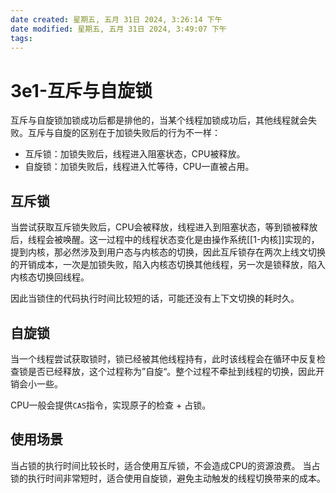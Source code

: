 ```yaml
---
date created: 星期五, 五月 31日 2024, 3:26:14 下午
date modified: 星期五, 五月 31日 2024, 3:49:07 下午
tags: 
---
```


# 3e1-互斥与自旋锁

互斥与自旋锁加锁成功后都是排他的，当某个线程加锁成功后，其他线程就会失败。互斥与自旋的区别在于加锁失败后的行为不一样：

- 互斥锁：加锁失败后，线程进入阻塞状态，CPU被释放。
- 自旋锁：加锁失败后，线程进入忙等待，CPU一直被占用。

## 互斥锁

当尝试获取互斥锁失败后，CPU会被释放，线程进入到阻塞状态，等到锁被释放后，线程会被唤醒。这一过程中的线程状态变化是由操作系统[[1-内核]]实现的，提到内核，那必然涉及到用户态与内核态的切换，因此互斥锁存在两次上线文切换的开销成本，一次是加锁失败，陷入内核态切换其他线程，另一次是锁释放，陷入内核态切换回线程。

因此当锁住的代码执行时间比较短的话，可能还没有上下文切换的耗时久。

## 自旋锁

当一个线程尝试获取锁时，锁已经被其他线程持有，此时该线程会在循环中反复检查锁是否已经释放，这个过程称为”自旋“。整个过程不牵扯到线程的切换，因此开销会小一些。

CPU一般会提供`CAS`指令，实现原子的检查 + 占锁。

## 使用场景

当占锁的执行时间比较长时，适合使用互斥锁，不会造成CPU的资源浪费。
当占锁的执行时间非常短时，适合使用自旋锁，避免主动触发的线程切换带来的成本。